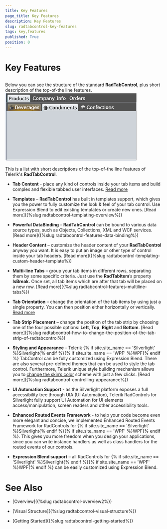 ```yaml
---
title: Key Features
page_title: Key Features
description: Key Features
slug: radtabcontrol-key-features
tags: key,features
published: True
position: 0
---
```


# Key Features



## 

Below you can see the structure of the standard __RadTabControl__, plus short description of the top-of-the line features.
![](images/RadTabControl_KeyFeatures_010.png)

This is a list with short descriptions of the top-of-the line features of Telerik's __RadTabControl__.
				

* __Tab Content__ - place any kind of controls inside your tab items and build complex and flexible tabbed user interfaces. [Read more](5CF866DE-453C-48CF-A4EB-2A4F717AD728#Set_Tab_Content)

* __Templates__ – __RadTabControl__ has built in templates support, which gives you the power to fully customize the look & feel of your tab control. Use Expression Blend to edit existing templates or create new ones. [Read more]({%slug radtabcontrol-templating-overview%})

* __Powerful DataBinding__ - __RadTabControl__ can be bound to various data source types, such as Objects, Collections, XML and WCF services. [Read more]({%slug radtabcontrol-features-data-binding%})

* __Header Content__ – customize the header content of your __RadTabControl__ anyway you want. It is easy to put an image or other type of control inside your tab headers. [Read more]({%slug radtabcontrol-templating-custom-header-template%})

* __Multi-line Tabs__ – group your tab items in different rows, separating them by some specific criteria. Just use the __RadTabItem__’s property __IsBreak.__ Once set, all tab items which are after that tab will be placed on a new row. [Read more]({%slug radtabcontrol-features-multiline-tabs%})

* __Tab Orientation__ – change the orientation of the tab items by using just a single property. You can then position either horizontally or vertically. [Read more](5CF866DE-453C-48CF-A4EB-2A4F717AD728#Set_Tab_Orientation)

* __Tab Strip Placement__ – change the position of the tab strip by choosing one of the four possible options: __Left__, __Top__, __Right__ and __Bottom__. [Read more]({%slug radtabcontrol-how-to-change-the-position-of-the-tab-strip-of-radtabcontrol%})

* __Styling and Appearance__ - Telerik {% if site.site_name == 'Silverlight' %}Silverlight{% endif %}{% if site.site_name == 'WPF' %}WPF{% endif %} TabControl can be fully customized using Expression Blend. There are also several pre-defined themes that can be used to style the tab control. Furthermore, Telerik unique style building mechanism allows you to [change the skin’s color](5CF866DE-453C-48CF-A4EB-2A4F717AD728#Apply_a_Theme) scheme with just a few clicks. [Read more]({%slug radtabcontrol-controlling-appearance%})

* __UI Automation Support__ - as the Silverlight platform exposes a full accessibility tree through UIA (UI Automation), Telerik RadControls for Silverlight fully support UI Automation for UI elements access/manipulation, screen readers and other accessibility tools.
					

* __Enhanced Routed Events Framework__ - to help your code become even more elegant and concise, we implemented Enhanced Routed Events Framework for RadControls for {% if site.site_name == 'Silverlight' %}Silverlight{% endif %}{% if site.site_name == 'WPF' %}WPF{% endif %}.  This gives you more freedom when you design your applications, since you can write instance handlers as well as class handlers for the routed events of our controls.
					

* __Expression Blend support__ – all RadControls for {% if site.site_name == 'Silverlight' %}Silverlight{% endif %}{% if site.site_name == 'WPF' %}WPF{% endif %} can be easily customized using Expression Blend.
					

# See Also

 * [Overview]({%slug radtabcontrol-overview2%})

 * [Visual Structure]({%slug radtabcontrol-visual-structure%})

 * [Getting Started]({%slug radtabcontrol-getting-started%})
